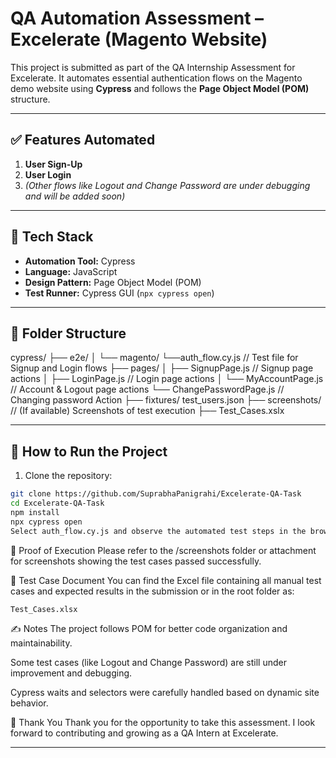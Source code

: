 # QA Automation Assessment – Excelerate (Magento Website)

This project is submitted as part of the QA Internship Assessment for Excelerate. It automates essential authentication flows on the Magento demo website using **Cypress** and follows the **Page Object Model (POM)** structure.

---

## ✅ Features Automated

1. **User Sign-Up**
2. **User Login**
3. *(Other flows like Logout and Change Password are under debugging and will be added soon)*

---

## 🧰 Tech Stack

- **Automation Tool:** Cypress
- **Language:** JavaScript
- **Design Pattern:** Page Object Model (POM)
- **Test Runner:** Cypress GUI (`npx cypress open`)

---

## 📁 Folder Structure
cypress/
├── e2e/
│ └── magento/
        └──auth_flow.cy.js // Test file for Signup and Login flows
├── pages/
│ ├── SignupPage.js // Signup page actions
│ ├── LoginPage.js // Login page actions
│ └── MyAccountPage.js // Account & Logout page actions
  └── ChangePasswordPage.js // Changing password Action
├── fixtures/
      test_users.json
├── screenshots/ // (If available) Screenshots of test execution
├── Test_Cases.xslx

---

## 🚀 How to Run the Project

1. Clone the repository:
```bash
git clone https://github.com/SuprabhaPanigrahi/Excelerate-QA-Task
cd Excelerate-QA-Task
npm install
npx cypress open
Select auth_flow.cy.js and observe the automated test steps in the browser.
```

📸 Proof of Execution
Please refer to the /screenshots folder or attachment for screenshots showing the test cases passed successfully.

📄 Test Case Document
You can find the Excel file containing all manual test cases and expected results in the submission or in the root folder as:
```bash
Test_Cases.xlsx
```

✍️ Notes
The project follows POM for better code organization and maintainability.

Some test cases (like Logout and Change Password) are still under improvement and debugging.

Cypress waits and selectors were carefully handled based on dynamic site behavior.

🙏 Thank You
Thank you for the opportunity to take this assessment. I look forward to contributing and growing as a QA Intern at Excelerate.

---



